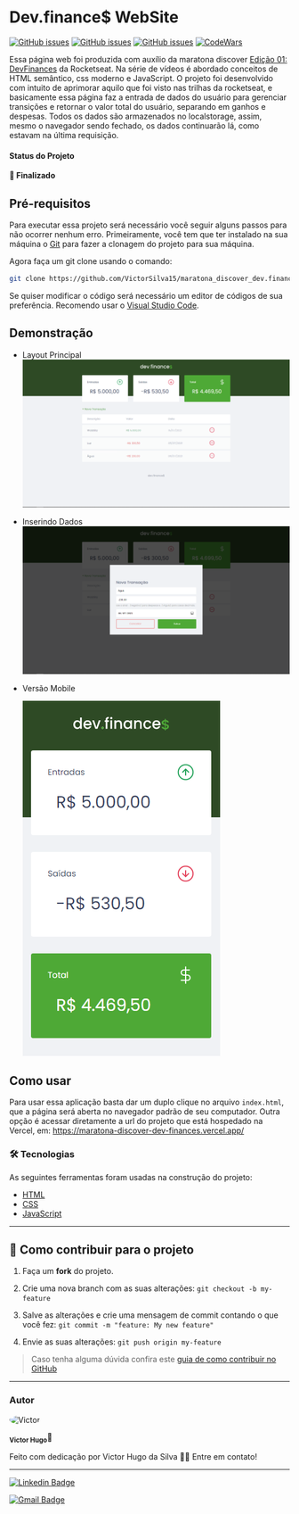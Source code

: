 # Dev.finance$ WebSite

<a href="https://developer.mozilla.org/pt-BR/docs/Web/HTML" target="blank"><img alt="GitHub issues" src="https://img.shields.io/static/v1?label=tech&message=HTML5&color=E34F26&style=for-the-badge&logo=HTML5"></a> <a href="https://developer.mozilla.org/pt-BR/docs/Web/CSS" target="blank"><img alt="GitHub issues" src="https://img.shields.io/static/v1?label=tech&message=CSS3&color=1572B6&style=for-the-badge&logo=CSS3"></a> <a href="https://developer.mozilla.org/pt-BR/docs/Web/JavaScript" target="blank"><img alt="GitHub issues" src="https://img.shields.io/static/v1?label=tech&message=JavaScript&color=F7DF1E&style=for-the-badge&logo=JavaScript"></a> <a href="https://www.codewars.com/users/Victor%20Hugo%20da%20Silva" target="blank"><img alt="CodeWars" src="https://img.shields.io/static/v1?label=Follow&message=CodeWars&color=B1361E&style=for-the-badge&logo=codewars"></a>

Essa página web foi produzida com auxílio da maratona discover [Edição 01: DevFinances](https://app.rocketseat.com.br/discover) da Rocketseat. Na série de vídeos é abordado conceitos de HTML semântico, css moderno e JavaScript. O projeto foi desenvolvido com intuito de aprimorar aquilo que foi visto nas trilhas da rocketseat, e basicamente essa página faz a entrada de dados do usuário para gerenciar transições e retornar o valor total do usuário, separando em ganhos e despesas. Todos os dados são armazenados no localstorage, assim, mesmo o navegador sendo fechado, os dados continuarão lá, como estavam na última requisição.

#### Status do Projeto

**🚀 Finalizado**

## Pré-requisitos

Para executar essa projeto será necessário você seguir alguns passos para não ocorrer nenhum erro. Primeiramente, você tem que ter instalado na sua máquina o [Git](https://git-scm.com/) para fazer a clonagem do projeto para sua máquina.

Agora faça um git clone usando o comando:

```bash
git clone https://github.com/VictorSilva15/maratona_discover_dev.finances.git
```

Se quiser modificar o código será necessário um editor de códigos de sua preferência. Recomendo usar o [Visual Studio Code](https://code.visualstudio.com/download)</a>.

## Demonstração

- Layout Principal
  ![layout principal imagem](./screenshots/main-layout-preview.png)

- Inserindo Dados
  ![Inserindo Dados imagem](./screenshots/data-added-preview.png)

- Versão Mobile

  ![Versão mobile imagem](./screenshots/main-layout-mobile-preview.png)

## Como usar

Para usar essa aplicação basta dar um duplo clique no arquivo `index.html`, que a página será aberta no navegador padrão de seu computador. Outra opção é acessar diretamente a url do projeto que está hospedado na Vercel, em: https://maratona-discover-dev-finances.vercel.app/

### 🛠 Tecnologias

As seguintes ferramentas foram usadas na construção do projeto:

- [HTML](https://developer.mozilla.org/pt-BR/docs/Web/HTML)
- [CSS](https://developer.mozilla.org/pt-BR/docs/Web/CSS)
- [JavaScript](https://developer.mozilla.org/pt-BR/docs/Web/JavaScript)

---

## 💪 Como contribuir para o projeto

1. Faça um **fork** do projeto.

2. Crie uma nova branch com as suas alterações: `git checkout -b my-feature`

3. Salve as alterações e crie uma mensagem de commit contando o que você fez: `git commit -m "feature: My new feature"`

4. Envie as suas alterações: `git push origin my-feature`

> Caso tenha alguma dúvida confira este [guia de como contribuir no GitHub](./CONTRIBUTING.md)

---

### Autor

<img  style="border-radius: 50%;"  src="https://avatars.githubusercontent.com/u/70340221?v=4"  width="100px;"  alt="Victor"/>

<sub><b>Victor Hugo</b></sub>🚀

Feito com dedicação por Victor Hugo da Silva 👋🏽 Entre em contato!

---

[![Linkedin Badge](https://img.shields.io/badge/-Victor-blue?style=flat-square&logo=Linkedin&logoColor=white&link=https://www.linkedin.com/in/tgmarinho/)](https://www.linkedin.com/in/victor-silva-9485021b2/)

[![Gmail Badge](https://img.shields.io/badge/-victor470hugo@gmail.com-c14438?style=flat-square&logo=Gmail&logoColor=white&link=mailto:tgmarinho@gmail.com)](mailto:victor470hugo@gmail.com)
